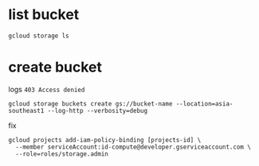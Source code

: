 # list bucket
```
gcloud storage ls
```
# create bucket
logs `403 Access denied` 

```
gcloud storage buckets create gs://bucket-name --location=asia-southeast1 --log-http --verbosity=debug
```
fix
```
gcloud projects add-iam-policy-binding [projects-id] \
  --member serviceAccount:id-compute@developer.gserviceaccount.com \
  --role=roles/storage.admin
```
